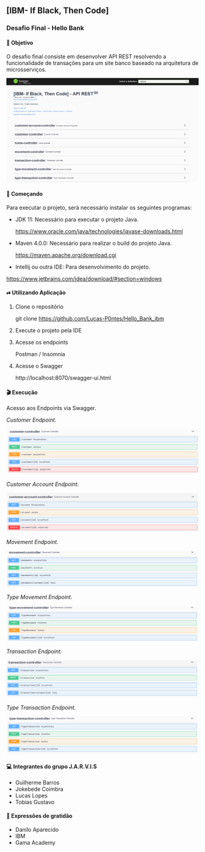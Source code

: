 ## [IBM- If Black, Then Code]


### Desafio Final - Hello Bank



#### 📌 Objetivo

O desafio final consiste em desenvolver API REST resolvendo a funcionalidade de transações para um site banco baseado na arquitetura de microsserviços.

![swagger page](imagens/swagger1.png)


#### 🚀 Começando

Para executar o projeto, será necessário instalar os seguintes programas:

- JDK 11: Necessário para executar o projeto Java.

  <https://www.oracle.com/java/technologies/javase-downloads.html>

- Maven 4.0.0: Necessário para realizar o build do projeto Java.

  <https://maven.apache.org/download.cgi>

- Intellij ou outra IDE: Para desenvolvimento do projeto.

 <https://www.jetbrains.com/idea/download/#section=windows>



#### ⏯ Utilizando Aplicação

1. Clone o repositório

   git clone https://github.com/Lucas-P0ntes/Hello_Bank_ibm

2. Execute o projeto pela IDE

3. Acesse os endpoints

   Postman / Insomnia

4. Acesse o Swagger

   http://localhost:8070/swagger-ui.html

#### 🎬 Execução

Acesso aos Endpoints via Swagger.

*Customer Endpoint.*

![customer controller swagger](imagens/customer-controller.png)

*Customer Account Endpoint.*

![customer-account controller swagger](imagens/customer-controller-account.png)

*Movement Endpoint.*

![movementcontroller swagger](imagens/movement-controller.png)

*Type Movement Endpoint.*

![typemovementcontroller swagger](imagens/type-movement-controller.png)

*Transaction Endpoint.*

![transactioncontroller swagger](imagens/transaction-controller.png)

*Type Transaction Endpoint.*

![typetransactioncontroller swagger](imagens/type-transaction-controller.png)


#### 💻 Integrantes do grupo J.A.R.V.I.S

- Guilherme Barros
- Jokebede Coimbra
- Lucas Lopes
- Tobias Gustavo


#### 🎁 Expressões de gratidão

- Danilo Aparecido
- IBM
- Gama Academy
